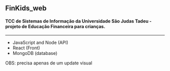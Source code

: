 ## FinKids_web

#### TCC de Sistemas de Informação da Universidade São Judas Tadeu - projeto de Educação Financeira para crianças.
---------------------------------------------------------------------------------------------------------------------
- JavaScript and Node (API)
- React (Front)
- MongoDB (database)

OBS: precisa apenas de um update visual
